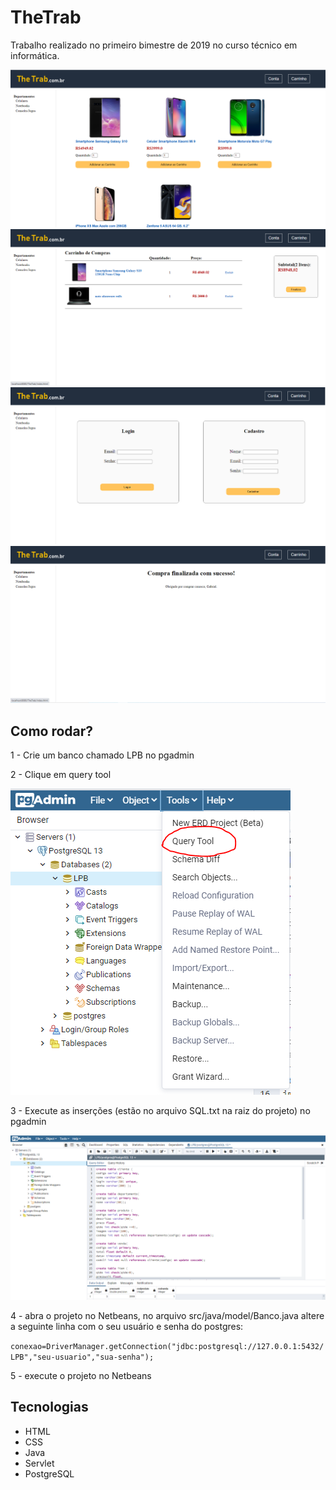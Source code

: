 # TheTrab
Trabalho realizado no primeiro bimestre de 2019 no curso técnico em informática.

<p align="center">
  <img src="https://github.com/gf-teixeira/TheTrab/blob/main/screenshots/Capturar1.PNG">
  <img src="https://github.com/gf-teixeira/TheTrab/blob/main/screenshots/Capturar2.PNG">
  <img src="https://github.com/gf-teixeira/TheTrab/blob/main/screenshots/Capturar3.PNG">
  <img src="https://github.com/gf-teixeira/TheTrab/blob/main/screenshots/Capturar4.PNG">

</p>

## Como rodar?

1 - Crie um banco chamado LPB no pgadmin

2 - Clique em query tool 

  <img src="https://github.com/gf-teixeira/TheTrab/blob/main/screenshots/pgadmin2.PNG">

3 - Execute as inserções (estão no arquivo SQL.txt na raiz do projeto) no pgadmin

  <img src="https://github.com/gf-teixeira/TheTrab/blob/main/screenshots/pgadmin1.PNG">

4 - abra o projeto no Netbeans, no arquivo src/java/model/Banco.java altere a seguinte linha com o seu usuário e senha do postgres:
 
 `conexao=DriverManager.getConnection("jdbc:postgresql://127.0.0.1:5432/LPB","seu-usuario","sua-senha");`

5 - execute o projeto no Netbeans

## Tecnologias

- HTML
- CSS
- Java
- Servlet
- PostgreSQL
